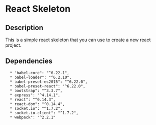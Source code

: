 # React Skeleton

## Description
This is a simple react skeleton that you can use to create a new react project.

## Dependencies
```
  * "babel-core": "^6.22.1",
  * babel-loader": "^6.2.10",
  * babel-preset-es2015": "^6.22.0",
  * babel-preset-react": "^6.22.0",
  * bootstrap": "^3.3.7",
  * express": "^4.14.1",
  * react": "^0.14.3",
  * react-dom": "^0.14.4",
  * socket.io": "^1.7.2",
  * socket.io-client": "^1.7.2",
  * webpack": "^2.2.1"
  ```
